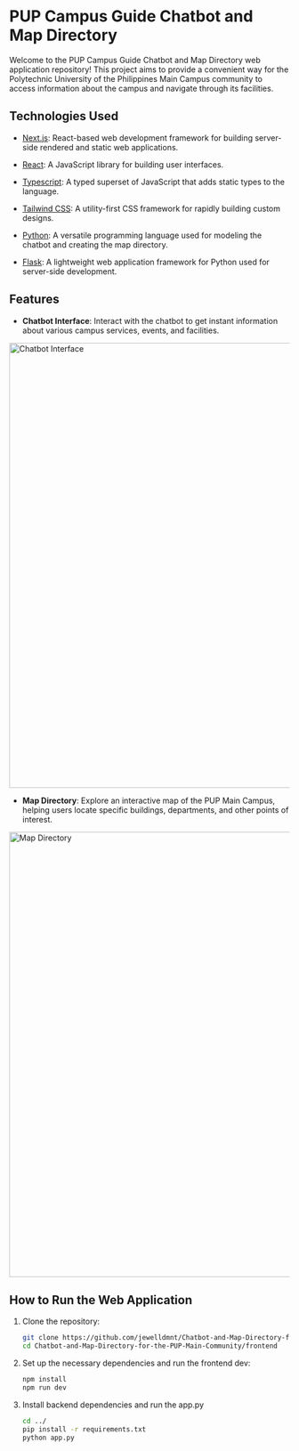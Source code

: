 # PUP Campus Guide Chatbot and Map Directory

Welcome to the PUP Campus Guide Chatbot and Map Directory web application repository! This project aims to provide a convenient way for the Polytechnic University of the Philippines Main Campus community to access information about the campus and navigate through its facilities.

## Technologies Used

- [Next.js](https://nextjs.org/): React-based web development framework for building server-side rendered and static web applications.

- [React](https://reactjs.org/): A JavaScript library for building user interfaces.

- [Typescript](https://www.typescriptlang.org/): A typed superset of JavaScript that adds static types to the language.

- [Tailwind CSS](https://tailwindcss.com/): A utility-first CSS framework for rapidly building custom designs.

- [Python](https://www.python.org/): A versatile programming language used for modeling the chatbot and creating the map directory.

- [Flask](https://flask.palletsprojects.com/): A lightweight web application framework for Python used for server-side development.


## Features

- **Chatbot Interface**: Interact with the chatbot to get instant information about various campus services, events, and facilities.
<img src="https://github.com/jewelldmnt/Chatbot-and-Map-Directory-for-the-PUP-Main-Community/assets/99337533/37a5393d-7ae1-4160-afa4-4efa189143f2" alt="Chatbot Interface" width="800">


- **Map Directory**: Explore an interactive map of the PUP Main Campus, helping users locate specific buildings, departments, and other points of interest.
<img src="https://github.com/jewelldmnt/Chatbot-and-Map-Directory-for-the-PUP-Main-Community/assets/99337533/d7d025ea-6076-42db-b646-c0ed7b021ea8" alt="Map Directory" width="800">


## How to Run the Web Application

1. Clone the repository:

   ```bash
   git clone https://github.com/jewelldmnt/Chatbot-and-Map-Directory-for-the-PUP-Main-Community.git
   cd Chatbot-and-Map-Directory-for-the-PUP-Main-Community/frontend

2. Set up the necessary dependencies and run the frontend dev:
   ```bash
   npm install
   npm run dev

3. Install backend dependencies and run the app.py
   ```bash
   cd ../
   pip install -r requirements.txt
   python app.py
